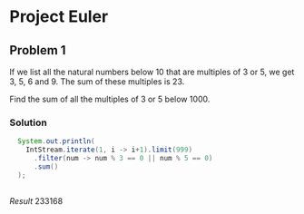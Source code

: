 # Project Euler

## Problem 1

If we list all the natural numbers below 10 that are multiples of 3 or 5, we get 3, 5, 6 and 9. The sum of these multiples is 23.

Find the sum of all the multiples of 3 or 5 below 1000.

### Solution

``` java
  System.out.println(
    IntStream.iterate(1, i -> i+1).limit(999)
      .filter(num -> num % 3 == 0 || num % 5 == 0)
      .sum()
  );
  
```

*Result* 233168


